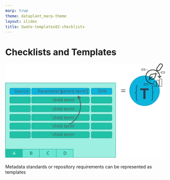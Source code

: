 ```yaml
---
marp: true
theme: dataplant_marp-theme
layout: slides
title: Swate-templates02-checklists
---
```


# Checklists and Templates

![w:800px](../../img/swate_TemplatesChecklists.svg)

Metadata standards or repository requirements can be represented as templates

<style scoped>
h1{
  text-align: left
}
section {
  text-align: center;
}
</style>
